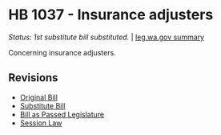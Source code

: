 # HB 1037 - Insurance adjusters
*Status: 1st substitute bill substituted.* | [leg.wa.gov summary](https://app.leg.wa.gov/billsummary?BillNumber=1037&Year=2021)

Concerning insurance adjusters.

## Revisions
* [Original Bill](1/)
* [Substitute Bill](S/)
* [Bill as Passed Legislature](S.PL/)
* [Session Law](S.SL/)